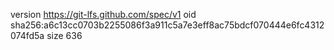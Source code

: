 version https://git-lfs.github.com/spec/v1
oid sha256:a6c13cc0703b2255086f3a911c5a7e3eff8ac75bdcf070444e6fc4312074fd5a
size 636
